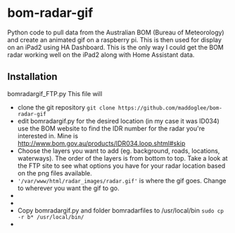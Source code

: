 # bom-radar-gif
Python code to pull data from the Australian BOM (Bureau of Meteorology) and create an animated gif on a raspberry pi. This is then used for display on an iPad2 using HA Dashboard. This is the only way I could get the BOM radar working well on the iPad2 along with Home Assistant data.

## **Installation**

bomradargif_FTP.py
This file will 
- clone the git repository ```git clone https://github.com/maddoglee/bom-radar-gif```
- edit bomradargif.py for the desired location (in my case it was ID034)
use the BOM website to find the IDR number for the radar you're interested in. Mine is http://www.bom.gov.au/products/IDR034.loop.shtml#skip
- Choose the layers you want to add (eg. background, roads, locations, waterways). The order of the layers is from bottom to top. Take a look at the FTP site to see what options you have for your radar location based on the png files available.
- ```'/var/www/html/radar_images/radar.gif'``` is where the gif goes. Change to wherever you want the gif to go.
- 
- 
- Copy bomradargif.py and folder bomradarfiles to /usr/local/bin ```sudo cp -r b* /usr/local/bin/```
- 
